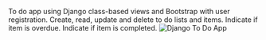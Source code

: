 To do app using Django class-based views and Bootstrap with user registration.
Create, read, update and delete to do lists and items.
Indicate if item is overdue.
Indicate if item is completed.
![Django To Do App](https://user-images.githubusercontent.com/118760882/221562335-c7922255-8135-49cd-8a8f-6ee62cfb7b34.gif)
